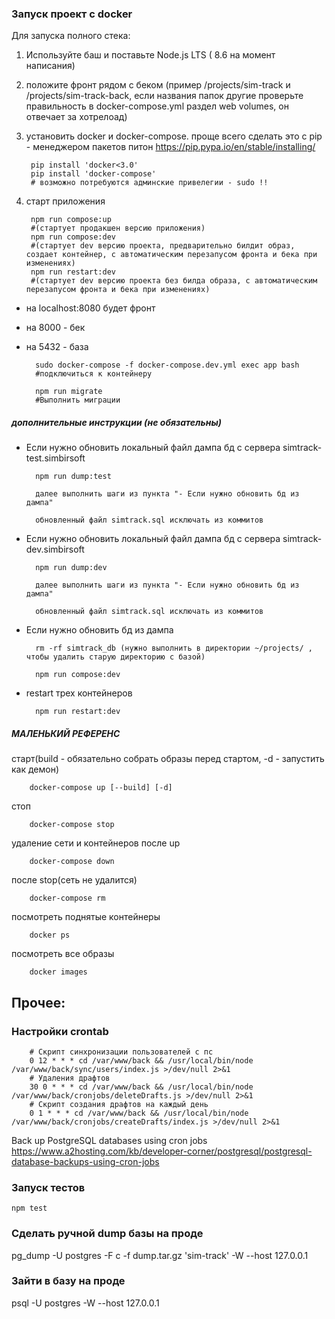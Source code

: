 ### Запуск проект с docker

Для запуска полного стека:

1. Используйте баш и поставьте Node.js LTS ( 8.6 на момент написания)

2. положите фронт рядом с беком (пример /projects/sim-track и /projects/sim-track-back, если названия папок другие проверьте правильность в docker-compose.yml раздел web volumes, он отвечает за хотрелоад)

3. установить docker и docker-compose. проще всего сделать это с pip - менеджером пакетов питон https://pip.pypa.io/en/stable/installing/

        pip install 'docker<3.0'
        pip install 'docker-compose'
        # возможно потребуются админские привелегии - sudo !!

4. старт приложения

        npm run compose:up
        #(стартует продакшен версию приложения)
        npm run compose:dev
        #(стартует dev версию проекта, предварительно билдит образ, создает контейнер, с автоматическим перезапусом фронта и бека при изменениях)
        npm run restart:dev
        #(стартует dev версию проекта без билда образа, с автоматическим перезапусом фронта и бека при изменениях)

- на localhost:8080 будет фронт
- на 8000 - бек
- на 5432 - база

        sudo docker-compose -f docker-compose.dev.yml exec app bash
        #подключиться к контейнеру

        npm run migrate
        #Выполнить миграции

##### дополнительные инструкции (не обязательны)
- Если нужно обновить локальный файл дампа бд с сервера simtrack-test.simbirsoft

        npm run dump:test

        далее выполнить шаги из пункта "- Если нужно обновить бд из дампа"

        обновленный файл simtrack.sql исключать из коммитов

- Если нужно обновить локальный файл дампа бд с сервера simtrack-dev.simbirsoft

        npm run dump:dev

        далее выполнить шаги из пункта "- Если нужно обновить бд из дампа"

        обновленный файл simtrack.sql исключать из коммитов

- Если нужно обновить бд из дампа

        rm -rf simtrack_db (нужно выполнить в директории ~/projects/ , чтобы удалить старую директорию с базой)

        npm run compose:dev


- restart трех контейнеров

        npm run restart:dev


##### МАЛЕНЬКИЙ РЕФЕРЕНС

старт(build - обязательно собрать образы перед стартом, -d - запустить как демон)

        docker-compose up [--build] [-d]

стоп

        docker-compose stop

удаление сети и контейнеров после up

        docker-compose down

после stop(сеть не удалится)

        docker-compose rm

посмотреть поднятые контейнеры

        docker ps

посмотреть все образы

        docker images

## Прочее:
### Настройки crontab

        # Скрипт синхронизации пользователей с пс
        0 12 * * * cd /var/www/back && /usr/local/bin/node /var/www/back/sync/users/index.js >/dev/null 2>&1
        # Удаления драфтов
        30 0 * * * cd /var/www/back && /usr/local/bin/node /var/www/back/cronjobs/deleteDrafts.js >/dev/null 2>&1
        # Скрипт создания драфтов на каждый день
        0 1 * * * cd /var/www/back && /usr/local/bin/node /var/www/back/cronjobs/createDrafts/index.js >/dev/null 2>&1

Back up PostgreSQL databases using cron jobs https://www.a2hosting.com/kb/developer-corner/postgresql/postgresql-database-backups-using-cron-jobs

### Запуск тестов
`npm test`

### Сделать ручной dump базы на проде
pg_dump -U postgres -F c -f dump.tar.gz 'sim-track' -W --host 127.0.0.1

### Зайти в базу на проде
psql -U postgres -W --host 127.0.0.1
